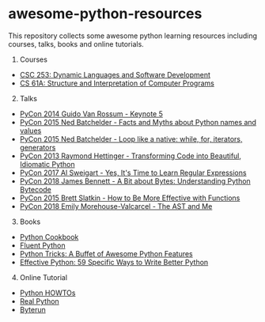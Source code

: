 # awesome-python-resources
This repository collects some awesome python learning resources including courses, talks, books and online tutorials.

1. Courses
  * [CSC 253: Dynamic Languages and Software Development](http://courses.pgbovine.net/csc253/)
  * [CS 61A: Structure and Interpretation of Computer Programs](http://composingprograms.com/)

2. Talks
  * [PyCon 2014 Guido Van Rossum - Keynote 5](https://www.youtube.com/watch?v=0Ef9GudbxXY&index=4&list=LLhhgWbYH8OIVXHwHStu458g&t=0s)
  * [PyCon 2015 Ned Batchelder - Facts and Myths about Python names and values](https://www.youtube.com/watch?v=_AEJHKGk9ns&list=WL&t=0s&index=3)
  * [PyCon 2015 Ned Batchelder - Loop like a native: while, for, iterators, generators](https://www.youtube.com/watch?v=EnSu9hHGq5o&list=WL&index=3)
  * [PyCon 2013 Raymond Hettinger - Transforming Code into Beautiful, Idiomatic Python](https://www.youtube.com/watch?v=OSGv2VnC0go)
  * [PyCon 2017 Al Sweigart - Yes, It's Time to Learn Regular Expressions](https://www.youtube.com/watch?v=abrcJ9MpF60&index=6&list=WL&t=0s)
  * [PyCon 2018 James Bennett - A Bit about Bytes: Understanding Python Bytecode](https://www.youtube.com/watch?v=cSSpnq362Bk&index=12&list=WL&t=967s)
  * [PyCon 2015 Brett Slatkin - How to Be More Effective with Functions](https://www.youtube.com/watch?v=WjJUPxKB164)
  * [PyCon 2018 Emily Morehouse-Valcarcel - The AST and Me](https://www.youtube.com/watch?v=XhWvz4dK4ng&t=661s)



3. Books
  * [Python Cookbook](https://www.amazon.com/Python-Cookbook-Third-David-Beazley/dp/1449340377/ref=sr_1_3?ie=UTF8&qid=1546037760&sr=8-3&keywords=python+cookbook)
  * [Fluent Python](https://www.amazon.com/Fluent-Python-Concise-Effective-Programming/dp/1491946008/ref=sr_1_1?ie=UTF8&qid=1546037734&sr=8-1&keywords=fluent+python)
  * [Python Tricks: A Buffet of Awesome Python Features](https://www.amazon.com/Python-Tricks-Buffet-Awesome-Features-ebook/dp/B0785Q7GSY/ref=sr_1_1_sspa?ie=UTF8&qid=1546038066&sr=8-1-spons&keywords=effective+python&psc=1)
  * [Effective Python: 59 Specific Ways to Write Better Python](https://www.amazon.com/Effective-Python-Specific-Software-Development/dp/0134034287/ref=sr_1_3?ie=UTF8&qid=1546038066&sr=8-3&keywords=effective+python)

4. Online Tutorial
  * [Python HOWTOs](https://docs.python.org/3/howto/index.html)
  * [Real Python](https://realpython.com/)
  * [Byterun](http://aosabook.org/en/500L/a-python-interpreter-written-in-python.html)
